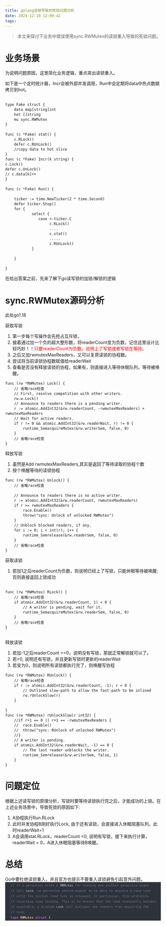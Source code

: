 ```yaml
---
title: golang读锁导致的死锁问题分析
date: 2024-12-19 12:09:42
tags:
---
```


> 本文来探讨下业务中错误使用sync.RWMutex的读锁重入导致的死锁问题。
<!-- more -->

# 业务场景
为说明问题原因，这里简化业务逻辑，重点突出读锁重入。

如下是一个定时统计器，Incr会被外部并发调用，Run中会定期将data中热点数据拷贝到hot。
```golang

type Fake struct {
	data map[string]int
	hot []string
	mu sync.RWMutex
}

func (c *Fake) stat() {
	c.RLock()
	defer c.RUnLock()
	//copy data to hot slice
}
func (c *Fake) Incr(k string) {
c.Lock()
defer c.UnLock()
// c.data[k]++
}

func (c *Fake) Run() {
	
	ticker := time.NewTicker(2 * time.Second)
	defer ticker.Stop()
	for {
	    	select {
			   case <-ticker.C
                    c.RLock()
			        ....
                    c.stat()
                    .....
                    c.RUnLock()
			}
		
    }
	
}
```
在给出答案之前，先来了解下go读写锁的加锁/解锁的逻辑
# sync.RWMutex源码分析
此处go1.18

获取写锁
1. 第一步每个写操作会先抢占互斥锁，
2. 接着通过加一个负的超大整形数，将readerCount变为负数，记住这里设计比较巧妙！！<font color="red">只要readerCount为负数，说明上了写锁或者写锁在等待。</font>
3. 之后又加rwmutexMaxReaders，又可以复原读锁的协程数。
4. 尝试将当前读锁协程数赋值给readerWait
5. 查看是否没有释放读锁的协程，如果有，则直接进入等待休眠队列，等待被唤醒。
```golang
func (rw *RWMutex) Lock() {
	// 省略race检查
	// First, resolve competition with other writers.
	rw.w.Lock()
	// Announce to readers there is a pending writer.
	r := atomic.AddInt32(&rw.readerCount, -rwmutexMaxReaders) + rwmutexMaxReaders
	// Wait for active readers.
	if r != 0 && atomic.AddInt32(&rw.readerWait, r) != 0 {
		runtime_SemacquireMutex(&rw.writerSem, false, 0)
	}
    // 省略race检查
}
```
释放写锁
1. 虽然是Add rwmutexMaxReaders,其实是返回了等待读取的协程个数
2. 按个唤醒等待的读锁协程
```golang
func (rw *RWMutex) Unlock() {
	// 省略race检查

	// Announce to readers there is no active writer.
	r := atomic.AddInt32(&rw.readerCount, rwmutexMaxReaders)
	if r >= rwmutexMaxReaders {
		race.Enable()
		throw("sync: Unlock of unlocked RWMutex")
	}
	// Unblock blocked readers, if any.
	for i := 0; i < int(r); i++ {
		runtime_Semrelease(&rw.readerSem, false, 0)
	}
    // 省略race检查
}

```

获取读锁
1. 若加1之后readerCount为负数，则说明已经上了写锁，只能休眠等待被唤醒; 否则直接返回上锁成功
```golang

func (rw *RWMutex) RLock() {
    // 省略race检查
	if atomic.AddInt32(&rw.readerCount, 1) < 0 {
		// A writer is pending, wait for it.
		runtime_SemacquireMutex(&rw.readerSem, false, 0)
	}
    // 省略race检查
}


```
释放读锁
1. 若加-1之后readerCount >=0，说明没有写锁，那就正常解锁就可以了。
2. 若<0, 说明还有写锁，并且更新写锁时更新的readerWait
3. 若变为0，则说明所有读锁都执行完了，则唤醒写协程
```golang
func (rw *RWMutex) RUnlock() {
	// 省略race检查
	if r := atomic.AddInt32(&rw.readerCount, -1); r < 0 {
		// Outlined slow-path to allow the fast-path to be inlined
		rw.rUnlockSlow(r)
	}

}
func (rw *RWMutex) rUnlockSlow(r int32) {
	//if r+1 == 0 || r+1 == -rwmutexMaxReaders {
	//	race.Enable()
	//	throw("sync: RUnlock of unlocked RWMutex")
	//}
	// A writer is pending.
	if atomic.AddInt32(&rw.readerWait, -1) == 0 {
		// The last reader unblocks the writer.
		runtime_Semrelease(&rw.writerSem, false, 1)
	}
}

```

# 问题定位

根据上述读写锁的原理分析，写锁时要等待读锁执行完之后，才能成功的上锁。在上述业务场景中，导致死锁的原因如下:

1. A协程执行Run.RLock
2. 此时并发协程B刚好执行Lock, 由于还有读锁，会直接进入休眠阻塞队列，此时readerWait=1
3. A会调用stat.RLock，readerCount <0, 说明有写锁，接下来执行计算，readerWait = 0，A进入休眠阻塞等待B唤醒。


# 总结
Go中要杜绝读锁重入，并且官方也提示不要重入读锁避免引起意外问题。
![avoid_rlock_reentrant](/images/avoid_rlock_reentrant.png)